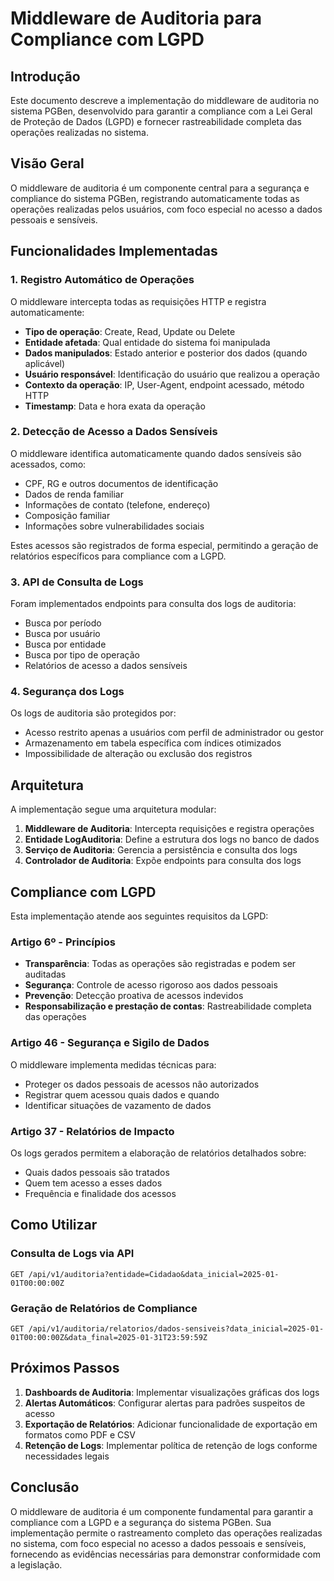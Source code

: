 # Middleware de Auditoria para Compliance com LGPD

## Introdução

Este documento descreve a implementação do middleware de auditoria no sistema PGBen, desenvolvido para garantir a compliance com a Lei Geral de Proteção de Dados (LGPD) e fornecer rastreabilidade completa das operações realizadas no sistema.

## Visão Geral

O middleware de auditoria é um componente central para a segurança e compliance do sistema PGBen, registrando automaticamente todas as operações realizadas pelos usuários, com foco especial no acesso a dados pessoais e sensíveis.

## Funcionalidades Implementadas

### 1. Registro Automático de Operações

O middleware intercepta todas as requisições HTTP e registra automaticamente:

- **Tipo de operação**: Create, Read, Update ou Delete
- **Entidade afetada**: Qual entidade do sistema foi manipulada
- **Dados manipulados**: Estado anterior e posterior dos dados (quando aplicável)
- **Usuário responsável**: Identificação do usuário que realizou a operação
- **Contexto da operação**: IP, User-Agent, endpoint acessado, método HTTP
- **Timestamp**: Data e hora exata da operação

### 2. Detecção de Acesso a Dados Sensíveis

O middleware identifica automaticamente quando dados sensíveis são acessados, como:

- CPF, RG e outros documentos de identificação
- Dados de renda familiar
- Informações de contato (telefone, endereço)
- Composição familiar
- Informações sobre vulnerabilidades sociais

Estes acessos são registrados de forma especial, permitindo a geração de relatórios específicos para compliance com a LGPD.

### 3. API de Consulta de Logs

Foram implementados endpoints para consulta dos logs de auditoria:

- Busca por período
- Busca por usuário
- Busca por entidade
- Busca por tipo de operação
- Relatórios de acesso a dados sensíveis

### 4. Segurança dos Logs

Os logs de auditoria são protegidos por:

- Acesso restrito apenas a usuários com perfil de administrador ou gestor
- Armazenamento em tabela específica com índices otimizados
- Impossibilidade de alteração ou exclusão dos registros

## Arquitetura

A implementação segue uma arquitetura modular:

1. **Middleware de Auditoria**: Intercepta requisições e registra operações
2. **Entidade LogAuditoria**: Define a estrutura dos logs no banco de dados
3. **Serviço de Auditoria**: Gerencia a persistência e consulta dos logs
4. **Controlador de Auditoria**: Expõe endpoints para consulta dos logs

## Compliance com LGPD

Esta implementação atende aos seguintes requisitos da LGPD:

### Artigo 6º - Princípios

- **Transparência**: Todas as operações são registradas e podem ser auditadas
- **Segurança**: Controle de acesso rigoroso aos dados pessoais
- **Prevenção**: Detecção proativa de acessos indevidos
- **Responsabilização e prestação de contas**: Rastreabilidade completa das operações

### Artigo 46 - Segurança e Sigilo de Dados

O middleware implementa medidas técnicas para:
- Proteger os dados pessoais de acessos não autorizados
- Registrar quem acessou quais dados e quando
- Identificar situações de vazamento de dados

### Artigo 37 - Relatórios de Impacto

Os logs gerados permitem a elaboração de relatórios detalhados sobre:
- Quais dados pessoais são tratados
- Quem tem acesso a esses dados
- Frequência e finalidade dos acessos

## Como Utilizar

### Consulta de Logs via API

```
GET /api/v1/auditoria?entidade=Cidadao&data_inicial=2025-01-01T00:00:00Z
```

### Geração de Relatórios de Compliance

```
GET /api/v1/auditoria/relatorios/dados-sensiveis?data_inicial=2025-01-01T00:00:00Z&data_final=2025-01-31T23:59:59Z
```

## Próximos Passos

1. **Dashboards de Auditoria**: Implementar visualizações gráficas dos logs
2. **Alertas Automáticos**: Configurar alertas para padrões suspeitos de acesso
3. **Exportação de Relatórios**: Adicionar funcionalidade de exportação em formatos como PDF e CSV
4. **Retenção de Logs**: Implementar política de retenção de logs conforme necessidades legais

## Conclusão

O middleware de auditoria é um componente fundamental para garantir a compliance com a LGPD e a segurança do sistema PGBen. Sua implementação permite o rastreamento completo das operações realizadas no sistema, com foco especial no acesso a dados pessoais e sensíveis, fornecendo as evidências necessárias para demonstrar conformidade com a legislação.
